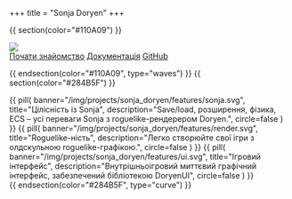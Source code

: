 +++
title = "Sonja Doryen"
+++

{{ section(color="#110A09") }}

<div class="container row">
    <img src="/img/sonja_doryen_logo.svg" class="col-lg-4 col-md-6 col-sm-8 mt-5 mx-auto animate__animated animate__bounceIn">
    <div class="w-100"></div>
    <div class="d-flex flex-wrap align-items-center justify-content-center mt-4 animate__animated animate__bounceIn col-12">
        <a class="btn btn-primary m-1" href="https://konceptosociala.eu.org/sonja-doryen"><i class="fa fa-rocket" aria-hidden="true"></i> Почати знайомство</a>
        <a class="btn btn-outline-warning m-1" href="https://docs.rs/sonja-doryen"><i class="fa fa-book" aria-hidden="true"></i> Документація</a>
        <a class="btn btn-outline-light m-1" href="https://github.com/konceptosociala/sonja-doryen"><i class="fa fa-github" aria-hidden="true"></i> GitHub</a>
    </div>
    <i class="fa fa-angle-down text-center mt-5 animate__animated animate__fadeInDown animate__infinite" aria-hidden="true" style="font-size: 50px"></i>
</div>

{{ endsection(color="#110A09", type="waves") }}
{{ section(color="#284B5F") }}
<div class="row">
    {{
        pill(
            banner="/img/projects/sonja_doryen/features/sonja.svg",
            title="Цілісність із Sonja",
            description="Save/load, розширення, фізика, ECS – усі переваги Sonja з roguelike-рендерером Doryen.",
            circle=false
        )
    }}
    {{
        pill(
            banner="/img/projects/sonja_doryen/features/render.svg",
            title="Roguelike-ність",
            description="Легко створюйте свої ігри з олдскульною roguelike-графікою.",
            circle=false
        )
    }}
    {{
        pill(
            banner="/img/projects/sonja_doryen/features/ui.svg",
            title="Ігровий інтерфейс",
            description="Внутрішньоігровий миттєвий графічний інтерфейс, забезпечений бібліотекою DoryenUI",
            circle=false
        )
    }}
</div>
{{ endsection(color="#284B5F", type="curve") }}